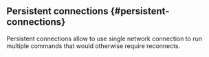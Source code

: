 ## Persistent connections {#persistent-connections}

Persistent connections allow to use single network connection to run multiple commands that would otherwise require reconnects.